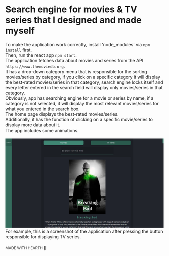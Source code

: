 # Search engine for movies & TV series that I designed and made myself
To make the application work correctly, install 'node_modules' via `npm install` first.<br>
Then, run the react app `npm start`.<br>
The application fetches data about movies and series from the API `https://www.themoviedb.org`.<br>
It has a drop-down category menu that is responsible for the sorting movies/series by category, if you click on a specific category it will display the best-rated movies/series in that category, search engine locks itself and every letter entered in the search field will display only movies/series in that category.<br>
Obviously, app has searching engine for a movie or series by name, if a category is not selected, it will display the most relevant movies/series for what you entered in the search box. <br>
The home page displays the best-rated movies/series.<br>
Additionally, it has the function of clicking on a specific movie/series to display more data about it.<br>
The app includes some animations.
<br><br>
![Alt text](/screenshots/screenshot.png?raw=true "Optional Title")
For example, this is a screenshot of the application after pressing the button responsible for displaying TV series.

<sub>MADE WITH HEARTH 🖤</sub>
